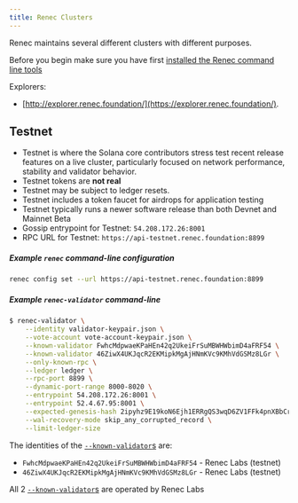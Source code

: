 ```yaml
---
title: Renec Clusters
---
```


Renec maintains several different clusters with different purposes.

Before you begin make sure you have first
[installed the Renec command line tools](cli/install-renec-cli-tools.md)

Explorers:

- [http://explorer.renec.foundation/](https://explorer.renec.foundation/).

## Testnet

- Testnet is where the Solana core contributors stress test recent release features on a live
  cluster, particularly focused on network performance, stability and validator
  behavior.
- Testnet tokens are **not real**
- Testnet may be subject to ledger resets.
- Testnet includes a token faucet for airdrops for application testing
- Testnet typically runs a newer software release than both Devnet and
  Mainnet Beta
- Gossip entrypoint for Testnet: `54.208.172.26:8001`
- RPC URL for Testnet: `https://api-testnet.renec.foundation:8899`

##### Example `renec` command-line configuration

```bash
renec config set --url https://api-testnet.renec.foundation:8899
```

##### Example `renec-validator` command-line

```bash
$ renec-validator \
    --identity validator-keypair.json \
    --vote-account vote-account-keypair.json \
    --known-validator FwhcMdpwaeKPaHEn42q2UkeiFrSuMBWHWbimD4aFRF54 \
    --known-validator 46ZiwX4UKJqcR2EKMipkMgAjHNmKVc9KMhVdGSMz8LGr \
    --only-known-rpc \
    --ledger ledger \
    --rpc-port 8899 \
    --dynamic-port-range 8000-8020 \
    --entrypoint 54.208.172.26:8001 \
    --entrypoint 52.4.67.95:8001 \
    --expected-genesis-hash 2ipyhz9E19koN6Ejh1ERRgQS3wqD6ZV1FFk4pnXBbCrx \
    --wal-recovery-mode skip_any_corrupted_record \
    --limit-ledger-size
```

The identities of the
[`--known-validator`s](running-validator/validator-start#known-validators) are:

- `FwhcMdpwaeKPaHEn42q2UkeiFrSuMBWHWbimD4aFRF54` - Renec Labs (testnet)
- `46ZiwX4UKJqcR2EKMipkMgAjHNmKVc9KMhVdGSMz8LGr` - Renec Labs (testnet)


All 2 [`--known-validator`s](running-validator/validator-start#known-validators)
are operated by Renec Labs

